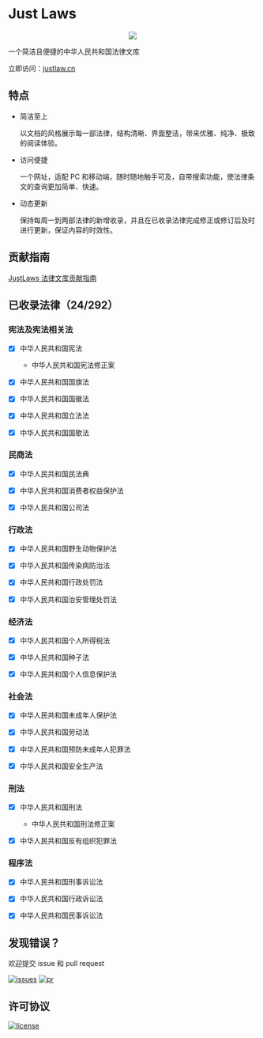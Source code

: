 # Just Laws

<p align="center">
  <a href="https://www.justlaws.cn"><img src="https://cdn.jsdelivr.net/gh/ImCa0/image-hosting/just-laws/exhibition.png"></a>
</p>

一个简洁且便捷的中华人民共和国法律文库

立即访问：[justlaw.cn](https://www.justlaws.cn)

## 特点

- 简洁至上

  以文档的风格展示每一部法律，结构清晰、界面整洁，带来优雅、纯净、极致的阅读体验。

- 访问便捷

  一个网址，适配 PC 和移动端，随时随地触手可及，自带搜索功能，使法律条文的查询更加简单、快速。

- 动态更新

  保持每周一到两部法律的新增收录，并且在已收录法律完成修正或修订后及时进行更新，保证内容的时效性。

## 贡献指南

[JustLaws 法律文库贡献指南](https://www.imcao.cn/2022/05/11/ContributionGuide/)

## 已收录法律（24/292）

### 宪法及宪法相关法

- [x] 中华人民共和国宪法

  - 中华人民共和国宪法修正案

- [x] 中华人民共和国国旗法

- [x] 中华人民共和国国徽法

- [x] 中华人民共和国立法法

- [x] 中华人民共和国国歌法

### 民商法

- [x] 中华人民共和国民法典

- [x] 中华人民共和国消费者权益保护法

- [x] 中华人民共和国公司法

### 行政法

- [x] 中华人民共和国野生动物保护法

- [x] 中华人民共和国传染病防治法

- [x] 中华人民共和国行政处罚法

- [x] 中华人民共和国治安管理处罚法

### 经济法

- [x] 中华人民共和国个人所得税法

- [x] 中华人民共和国种子法

- [x] 中华人民共和国个人信息保护法

### 社会法

- [x] 中华人民共和国未成年人保护法

- [x] 中华人民共和国劳动法

- [x] 中华人民共和国预防未成年人犯罪法

- [x] 中华人民共和国安全生产法

### 刑法

- [x] 中华人民共和国刑法

  - 中华人民共和国刑法修正案

- [x] 中华人民共和国反有组织犯罪法

### 程序法

- [x] 中华人民共和国刑事诉讼法

- [x] 中华人民共和国行政诉讼法

- [x] 中华人民共和国民事诉讼法

## 发现错误？

欢迎提交 issue 和 pull request

<p>
  <a href="https://github.com/ImCa0/just-laws/issues"><img alt="issues" src="https://img.shields.io/github/issues/ImCa0/just-laws"></a>
  <a href="https://github.com/ImCa0/just-laws/pulls"><img alt="pr" src="https://img.shields.io/github/issues-pr/ImCa0/just-laws"></a>

</p>

## 许可协议

<p>
  <a href="https://github.com/ImCa0/just-laws/blob/master/LICENSE"><img alt="license" src="https://img.shields.io/github/license/ImCa0/just-laws"></a>
</p>
